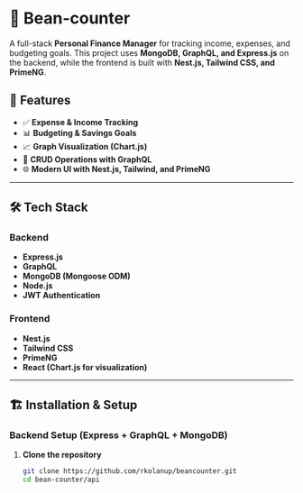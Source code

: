 # 🏦 Bean-counter

A full-stack **Personal Finance Manager** for tracking income, expenses, and budgeting goals. This project uses **MongoDB, GraphQL, and Express.js** on the backend, while the frontend is built with **Nest.js, Tailwind CSS, and PrimeNG**.

## 🚀 Features
- ✅ **Expense & Income Tracking**
- 📊 **Budgeting & Savings Goals**
- 📈 **Graph Visualization (Chart.js)**
- 🔄 **CRUD Operations with GraphQL**
- 🌐 **Modern UI with Nest.js, Tailwind, and PrimeNG**

---

## 🛠 Tech Stack

### **Backend**
- **Express.js**
- **GraphQL**
- **MongoDB (Mongoose ODM)**
- **Node.js**
- **JWT Authentication**

### **Frontend**
- **Nest.js**
- **Tailwind CSS**
- **PrimeNG**
- **React (Chart.js for visualization)**

---

## 🏗 Installation & Setup

### **Backend Setup (Express + GraphQL + MongoDB)**
1. **Clone the repository**  
   ```sh
   git clone https://github.com/rkolanup/beancounter.git
   cd bean-counter/api
